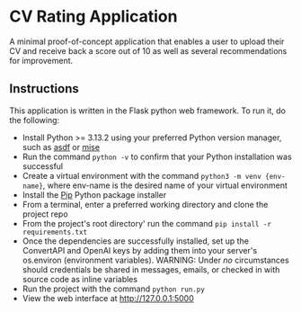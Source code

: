 # CV Rating Application
A minimal proof-of-concept application that enables a user to upload their CV and receive back a score out of 10 as well as several recommendations for improvement.

## Instructions
This application is written in the Flask python web framework. To run it, do the following:
- Install Python >= 3.13.2 using your preferred Python version manager, such as [asdf](https://asdf-vm.com/) or [mise](https://mise.jdx.dev/)
- Run the command `python -v` to confirm that your Python installation was successful
- Create a virtual environment with the command `python3 -m venv {env-name}`, where env-name is the desired name of your virtual environment
- Install the [Pip](https://pypi.org/project/pip/) Python package installer
- From a terminal, enter a preferred working directory and clone the project repo
- From the project's root directory' run the command `pip install -r requirements.txt`
- Once the dependencies are successfully installed, set up the ConvertAPI and OpenAI keys by adding them into your server's os.environ (environment variables). WARNING: Under *no* circumstances should credentials be shared in messages, emails, or checked in with source code as inline variables
- Run the project with the command `python run.py`
- View the web interface at http://127.0.0.1:5000
